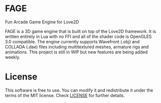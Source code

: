 # FAGE
Fun Arcade Game Engine for Love2D

FAGE is a 3D game engine that is built on top of the Love2D framework. It is written entirely in Lua with no FFI and all of the shader code is OpenGLES 3.0 compatible. The engine currently supports Wavefront (.obj) and COLLADA (.dae) files including multitextured meshes, armature rigs and animations. This project is still in WIP but new features are being added weekly.

# License
This software is free to use. You can modify it and redistribute it under the terms of the 
MIT license. Check [LICENSE](LICENSE) for further details.
